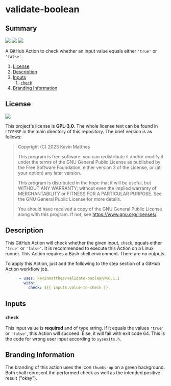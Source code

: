 <!---------------------- GNU General Public License 3.0 ------------------------
--                                                                            --
-- Copyright (C) 2023 Kevin Matthes                                           --
--                                                                            --
-- This program is free software: you can redistribute it and/or modify       --
-- it under the terms of the GNU General Public License as published by       --
-- the Free Software Foundation, either version 3 of the License, or          --
-- (at your option) any later version.                                        --
--                                                                            --
-- This program is distributed in the hope that it will be useful,            --
-- but WITHOUT ANY WARRANTY; without even the implied warranty of             --
-- MERCHANTABILITY or FITNESS FOR A PARTICULAR PURPOSE.  See the              --
-- GNU General Public License for more details.                               --
--                                                                            --
-- You should have received a copy of the GNU General Public License          --
-- along with this program.  If not, see <https://www.gnu.org/licenses/>.     --
--                                                                            --
------------------------------------------------------------------------------->

<!------------------------------------------------------------------------------
--
--  AUTHOR      Kevin Matthes
--  BRIEF       Important information regarding this project.
--  COPYRIGHT   GPL-3.0
--  DATE        2023
--  FILE        README.md
--  NOTE        See `LICENSE' for full license.
--
------------------------------------------------------------------------------->

# validate-boolean

## Summary

[![](https://bors.tech/images/badge_small.svg)](https://app.bors.tech/repositories/61987)
[![](https://github.com/kevinmatthes/validate-boolean/workflows/ci/badge.svg)](https://github.com/kevinmatthes/validate-boolean/workflows/ci)
[![](https://img.shields.io/github/license/kevinmatthes/validate-boolean)](https://github.com/kevinmatthes/validate-boolean)

A GitHub Action to check whether an input value equals either `'true'` or
`'false'`.

1. [License](#license)
1. [Description](#description)
1. [Inputs](#inputs)
   1. [`check`](#check)
1. [Branding Information](#branding-information)

## License

[![](https://img.shields.io/github/license/kevinmatthes/validate-boolean)](https://github.com/kevinmatthes/validate-boolean)

This project's license is **GPL-3.0**.  The whole license text can be found in
`LICENSE` in the main directory of this repository.  The brief version is as
follows:

> Copyright (C) 2023 Kevin Matthes
>
> This program is free software: you can redistribute it and/or modify
> it under the terms of the GNU General Public License as published by
> the Free Software Foundation, either version 3 of the License, or
> (at your option) any later version.
>
> This program is distributed in the hope that it will be useful,
> but WITHOUT ANY WARRANTY; without even the implied warranty of
> MERCHANTABILITY or FITNESS FOR A PARTICULAR PURPOSE.  See the
> GNU General Public License for more details.
>
> You should have received a copy of the GNU General Public License
> along with this program.  If not, see <https://www.gnu.org/licenses/>.

## Description

This GitHub Action will check whether the given input, `check`, equals either
`'true'` or `'false'`.  It is recommended to execute this Action on a Linux
runner.  This Action requires a Bash shell environment.  There are no outputs.

To apply this Action, just add the following to the step section of a GitHub
Action workflow job.

```yaml
      - uses: kevinmatthes/validate-boolean@v0.1.1
        with:
          check: ${{ inputs.value-to-check }}
```

## Inputs

### `check`

This input value is **required** and of type string.  If it equals the values
`'true'` or `'false'`, this Action will succeed.  Else, it will fail with exit
code 64.  This is the code for wrong user input according to `sysexits.h`.

## Branding Information

The branding of this action uses the icon `thumbs-up` on a green background.
Both shall represent the performed check as well as the intended positive
result ("okay").

<!----------------------------------------------------------------------------->

